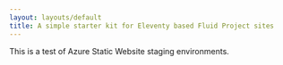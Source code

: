 ```yaml
---
layout: layouts/default
title: A simple starter kit for Eleventy based Fluid Project sites
---
```

This is a test of Azure Static Website staging environments.
